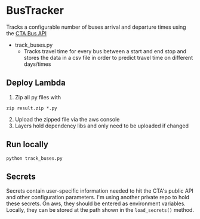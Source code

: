 # BusTracker
Tracks a configurable number of buses arrival and departure times using the [CTA Bus API](https://www.transitchicago.com/assets/1/6/cta_Bus_Tracker_API_Developer_Guide_and_Documentation_20160929.pdf)
- track_buses.py
  - Tracks travel time for every bus between a start and end stop and stores the data in a csv file in order to predict travel time on different days/times
## Deploy Lambda
1) Zip all py files with
```
zip result.zip *.py
```
2) Upload the zipped file via the aws console
3) Layers hold dependency libs and only need to be uploaded if changed


## Run locally
```
python track_buses.py
```

## Secrets
Secrets contain user-specific information needed to hit the CTA's public API and other configuration parameters. I'm using another private repo to hold these secrets. On aws, they should be entered as environment variables. Locally, they can be stored at the path shown in the ```load_secrets()``` method.
